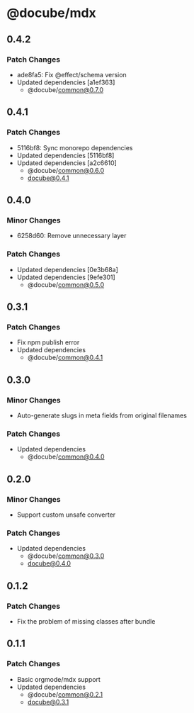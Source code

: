 # @docube/mdx

## 0.4.2

### Patch Changes

- ade8fa5: Fix @effect/schema version
- Updated dependencies [a1ef363]
  - @docube/common@0.7.0

## 0.4.1

### Patch Changes

- 5116bf8: Sync monorepo dependencies
- Updated dependencies [5116bf8]
- Updated dependencies [a2c6610]
  - @docube/common@0.6.0
  - docube@0.4.1

## 0.4.0

### Minor Changes

- 6258d60: Remove unnecessary layer

### Patch Changes

- Updated dependencies [0e3b68a]
- Updated dependencies [9efe301]
  - @docube/common@0.5.0

## 0.3.1

### Patch Changes

- Fix npm publish error
- Updated dependencies
  - @docube/common@0.4.1

## 0.3.0

### Minor Changes

- Auto-generate slugs in meta fields from original filenames

### Patch Changes

- Updated dependencies
  - @docube/common@0.4.0

## 0.2.0

### Minor Changes

- Support custom unsafe converter

### Patch Changes

- Updated dependencies
  - @docube/common@0.3.0
  - docube@0.4.0

## 0.1.2

### Patch Changes

- Fix the problem of missing classes after bundle

## 0.1.1

### Patch Changes

- Basic orgmode/mdx support
- Updated dependencies
  - @docube/common@0.2.1
  - docube@0.3.1
